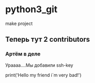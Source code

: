 # python3_git
make project


## Теперь тут 2 contributors

### Артём в деле


Ураааа....Мы добавили ssh-key

print('Hello my friend i`m very bad!')
